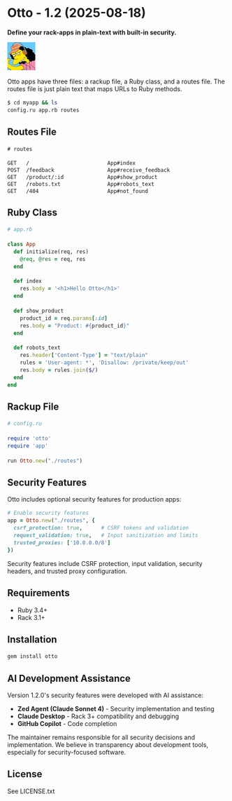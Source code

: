 # Otto - 1.2 (2025-08-18)

**Define your rack-apps in plain-text with built-in security.**

![Otto mascot](public/img/otto.jpg "Otto - All Rack, no Pinion")

Otto apps have three files: a rackup file, a Ruby class, and a routes file. The routes file is just plain text that maps URLs to Ruby methods.

```bash
$ cd myapp && ls
config.ru app.rb routes
```

## Routes File
```
# routes

GET   /                         App#index
POST  /feedback                 App#receive_feedback
GET   /product/:id              App#show_product
GET   /robots.txt               App#robots_text
GET   /404                      App#not_found
```

## Ruby Class
```ruby
# app.rb

class App
  def initialize(req, res)
    @req, @res = req, res
  end

  def index
    res.body = '<h1>Hello Otto</h1>'
  end

  def show_product
    product_id = req.params[:id]
    res.body = "Product: #{product_id}"
  end

  def robots_text
    res.header['Content-Type'] = "text/plain"
    rules = 'User-agent: *', 'Disallow: /private/keep/out'
    res.body = rules.join($/)
  end
end
```

## Rackup File
```ruby
# config.ru

require 'otto'
require 'app'

run Otto.new("./routes")
```


## Security Features

Otto includes optional security features for production apps:

```ruby
# Enable security features
app = Otto.new("./routes", {
  csrf_protection: true,      # CSRF tokens and validation
  request_validation: true,   # Input sanitization and limits
  trusted_proxies: ['10.0.0.0/8']
})
```

Security features include CSRF protection, input validation, security headers, and trusted proxy configuration.

## Requirements

- Ruby 3.4+
- Rack 3.1+

## Installation

```bash
gem install otto
```

## AI Development Assistance

Version 1.2.0's security features were developed with AI assistance:

* **Zed Agent (Claude Sonnet 4)** - Security implementation and testing
* **Claude Desktop** - Rack 3+ compatibility and debugging
* **GitHub Copilot** - Code completion

The maintainer remains responsible for all security decisions and implementation. We believe in transparency about development tools, especially for security-focused software.

## License

See LICENSE.txt
